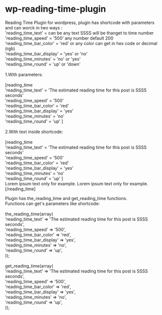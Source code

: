 # wp-reading-time-plugin
Reading Time Plugin for wordpress,  plugin has shortcode with parameters and can worck in two ways :<br>
'reading_time_text'        = can be any text SSSS will be thanget to time number<br>
'reading_time_speed'       = '500' any number default 200<br>
'reading_time_bar_color'   = 'red' or any color can get in hex code or decimal (rgb)<br>
'reading_time_bar_display' = 'yes' or 'no'<br>
'reading_time_minutes'     = 'no' or 'yes'<br>
'reading_time_round'       = 'up' or 'down'<br>
<br>
1.With parameters:
<br>
<br>
[reading_time  <br>
'reading_time_text' = 'The estimated reading time for this post is SSSS seconds' <br>
'reading_time_speed' = '500'<br>
'reading_time_bar_color'   = 'red'<br>
'reading_time_bar_display' = 'yes'<br>
'reading_time_minutes'     = 'no'<br>
'reading_time_round'       = 'up' ]<br>
<br>
2.With text inside shortcode:<br>
<br>
[reading_time <br>
'reading_time_text' = 'The estimated reading time for this post is SSSS seconds' <br>
'reading_time_speed' = '500'<br>
'reading_time_bar_color'   = 'red'<br>
'reading_time_bar_display' = 'yes'<br>
'reading_time_minutes'     = 'no'<br>
'reading_time_round'       = 'up' ]<br>
Lorem ipsum text only for example. Lorem ipsum text only for example.<br>
[/reading_time]<br>

Plugin has the_reading_time and get_reading_time functions. <br>
Functions can get's parameters like shortcode: <br>
<br>
the_reading_time(array(<br>
'reading_time_text'        => 'The estimated reading time for this post is SSSS seconds',<br>
'reading_time_speed'       => '500',<br>
'reading_time_bar_color'   => 'red',<br>
'reading_time_bar_display' => 'yes',<br>
'reading_time_minutes'     => 'no',<br>
'reading_time_round'       => 'up',<br>
		));
<br><br>
get_reading_time(array(<br>
'reading_time_text'        => 'The estimated reading time for this post is SSSS seconds',<br>
'reading_time_speed'       => '500',<br>
'reading_time_bar_color'   => 'red',<br>
'reading_time_bar_display' => 'yes',<br>
'reading_time_minutes'     => 'no',<br>
'reading_time_round'       => 'up',<br>
		));
